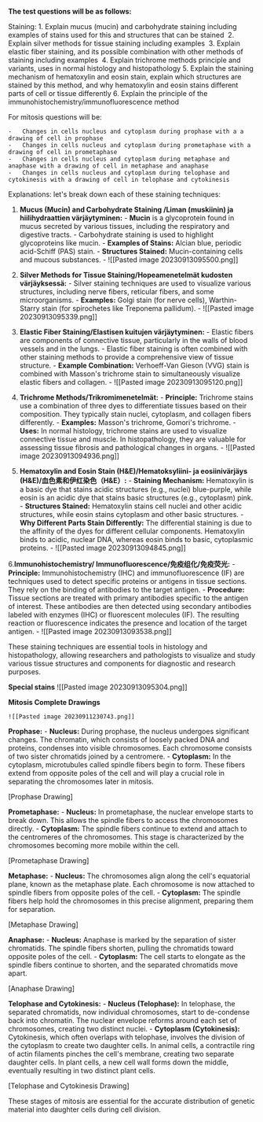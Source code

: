 **The test questions will be as follows:**

Staining:
	1. Explain mucus (mucin) and carbohydrate staining including examples of stains used for this and structures that can be stained 
	2. Explain silver methods for tissue staining including examples 
	3. Explain elastic fiber staining, and its possible combination with other methods of staining including examples 
	4.  Explain trichrome methods principle and variants, uses in normal histology and histopathology
	5.   Explain the staining mechanism of hematoxylin and eosin stain, explain which structures are stained by this method, and why hematoxylin and eosin stains different parts of cell or tissue differently
	6. Explain the principle of the immunohistochemistry/immunofluorescence method

For mitosis questions will be:

	-   Changes in cells nucleus and cytoplasm during prophase with a a drawing of cell in prophase
	-   Changes in cells nucleus and cytoplasm during prometaphase with a drawing of cell in prometaphase
	-   Changes in cells nucleus and cytoplasm during metaphase and anaphase with a drawing of cell in metaphase and anaphase
	-   Changes in cells nucleus and cytoplasm during telophase and cytokinesis with a drawing of cell in telophase and cytokinesis

Explanations: let's break down each of these staining techniques:

1. **Mucus (Mucin) and Carbohydrate Staining /Liman (muskiinin) ja hiilihydraattien värjäytyminen:**
	   - **Mucin** is a glycoprotein found in mucus secreted by various tissues, including the respiratory and digestive tracts.
	   - Carbohydrate staining is used to highlight glycoproteins like mucin.
	   - **Examples of Stains:** Alcian blue, periodic acid-Schiff (PAS) stain.
	   - **Structures Stained:** Mucin-containing cells and mucous substances.
	   - ![[Pasted image 20230913095500.png]]
2. **Silver Methods for Tissue Staining/Hopeamenetelmät kudosten värjäyksessä:**
	   - Silver staining techniques are used to visualize various structures, including nerve fibers, reticular fibers, and some microorganisms.
	   - **Examples:** Golgi stain (for nerve cells), Warthin-Starry stain (for spirochetes like Treponema pallidum).
	   - ![[Pasted image 20230913095339.png]]
	
3. **Elastic Fiber Staining/Elastisen kuitujen värjäytyminen:**
	   - Elastic fibers are components of connective tissue, particularly in the walls of blood vessels and in the lungs.
	   - Elastic fiber staining is often combined with other staining methods to provide a comprehensive view of tissue structure.
	   - **Example Combination:** Verhoeff-Van Gieson (VVG) stain is combined with Masson's trichrome stain to simultaneously visualize elastic fibers and collagen.
	   - ![[Pasted image 20230913095120.png]]
   
4. **Trichrome Methods/Trikromimenetelmät:**
	   - **Principle:** Trichrome stains use a combination of three dyes to differentiate tissues based on their composition. They typically stain nuclei, cytoplasm, and collagen fibers differently.
	   - **Examples:** Masson's trichrome, Gomori's trichrome.
	   - **Uses:** In normal histology, trichrome stains are used to visualize connective tissue and muscle. In histopathology, they are valuable for assessing tissue fibrosis and pathological changes in organs.
	   - ![[Pasted image 20230913094936.png]]
   
5. **Hematoxylin and Eosin Stain (H&E)/Hematoksyliini- ja eosiinivärjäys (H&E)/血色素和伊红染色（H&E）:**
	   - **Staining Mechanism:** Hematoxylin is a basic dye that stains acidic structures (e.g., nuclei) blue-purple, while eosin is an acidic dye that stains basic structures (e.g., cytoplasm) pink.
	   - **Structures Stained:** Hematoxylin stains cell nuclei and other acidic structures, while eosin stains cytoplasm and other basic structures.
	   - **Why Different Parts Stain Differently:** The differential staining is due to the affinity of the dyes for different cellular components. Hematoxylin binds to acidic, nuclear DNA, whereas eosin binds to basic, cytoplasmic proteins.
	   - ![[Pasted image 20230913094845.png]]

6.**Immunohistochemistry/ Immunofluorescence/免疫组化/免疫荧光:**
	   - **Principle:** Immunohistochemistry (IHC) and immunofluorescence (IF) are techniques used to detect specific proteins or antigens in tissue sections. They rely on the binding of antibodies to the target antigen.
	   - **Procedure:** Tissue sections are treated with primary antibodies specific to the antigen of interest. These antibodies are then detected using secondary antibodies labeled with enzymes (IHC) or fluorescent molecules (IF). The resulting reaction or fluorescence indicates the presence and location of the target antigen.
	   - ![[Pasted image 20230913093538.png]]
   
These staining techniques are essential tools in histology and histopathology, allowing researchers and pathologists to visualize and study various tissue structures and components for diagnostic and research purposes.

**Special stains**
	![[Pasted image 20230913095304.png]]

**Mitosis Complete Drawings** 

	![[Pasted image 20230911230743.png]]

**Prophase:**
	- **Nucleus:** During prophase, the nucleus undergoes significant changes. The chromatin, which consists of loosely packed DNA and proteins, condenses into visible chromosomes. Each chromosome consists of two sister chromatids joined by a centromere.
	- **Cytoplasm:** In the cytoplasm, microtubules called spindle fibers begin to form. These fibers extend from opposite poles of the cell and will play a crucial role in separating the chromosomes later in mitosis.

[Prophase Drawing]

**Prometaphase:**
	- **Nucleus:** In prometaphase, the nuclear envelope starts to break down. This allows the spindle fibers to access the chromosomes directly.
	- **Cytoplasm:** The spindle fibers continue to extend and attach to the centromeres of the chromosomes. This stage is characterized by the chromosomes becoming more mobile within the cell.

[Prometaphase Drawing]

**Metaphase:**
	- **Nucleus:** The chromosomes align along the cell's equatorial plane, known as the metaphase plate. Each chromosome is now attached to spindle fibers from opposite poles of the cell.
	- **Cytoplasm:** The spindle fibers help hold the chromosomes in this precise alignment, preparing them for separation.

[Metaphase Drawing]

**Anaphase:**
	- **Nucleus:** Anaphase is marked by the separation of sister chromatids. The spindle fibers shorten, pulling the chromatids toward opposite poles of the cell.
	- **Cytoplasm:** The cell starts to elongate as the spindle fibers continue to shorten, and the separated chromatids move apart.

[Anaphase Drawing]

**Telophase and Cytokinesis:**
	- **Nucleus (Telophase):** In telophase, the separated chromatids, now individual chromosomes, start to de-condense back into chromatin. The nuclear envelope reforms around each set of chromosomes, creating two distinct nuclei.
	- **Cytoplasm (Cytokinesis):** Cytokinesis, which often overlaps with telophase, involves the division of the cytoplasm to create two daughter cells. In animal cells, a contractile ring of actin filaments pinches the cell's membrane, creating two separate daughter cells. In plant cells, a new cell wall forms down the middle, eventually resulting in two distinct plant cells.

[Telophase and Cytokinesis Drawing]

These stages of mitosis are essential for the accurate distribution of genetic material into daughter cells during cell division.
